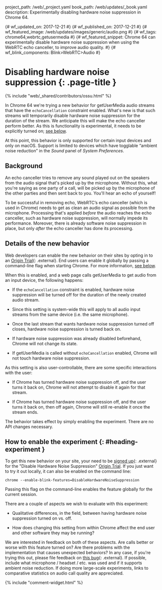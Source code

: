 project_path: /web/_project.yaml
book_path: /web/updates/_book.yaml
description: Experimentally disabling hardware noise suppression in Chrome 64.

{# wf_updated_on: 2017-12-21 #}
{# wf_published_on: 2017-12-21 #}
{# wf_featured_image: /web/updates/images/generic/audio.png #}
{# wf_tags: chrome64,webrtc,getusermedia #}
{# wf_featured_snippet: Chrome 64 can experimentally disable hardware noise suppression when using the WebRTC echo canceller, to improve audio quality. #}
{# wf_blink_components: Blink>WebRTC>Audio #}

# Disabling hardware noise suppression {: .page-title }

{% include "web/_shared/contributors/ossu.html" %}

In Chrome 64 we're trying a new behavior for getUserMedia audio streams that
have the `echoCancellation` constraint enabled. What's new is that such streams
will temporarily disable hardware noise suppression for the duration of the
stream. We anticipate this will make the echo canceller perform better. As this
is functionality is experimental, it needs to be explicitly turned on; [see
below](#heading-experiment).

At this point, this behavior is only supported for certain input devices and
only on macOS. Support is limited to devices which have togglable “ambient noise
reduction” in the _Sound_ panel of _System Preferences_.

## Background

An echo canceller tries to remove any sound played out on the speakers from the
audio signal that's picked up by the microphone. Without this, what you're
saying as one party of a call, will be picked up by the microphone of the other
parties and then sent back to you. You'll hear an echo of yourself!

To be successful in removing echo, WebRTC’s echo canceller (which is used in
Chrome) needs to get as clean an audio signal as possible from the
microphone. Processing that's applied _before_ the audio reaches the echo
canceller, such as hardware noise suppression, will normally impede its
performance. Moreover, there is already software noise suppression in place, but
only _after_ the echo canceller has done its processing.

## Details of the new behavior

Web developers can enable the new behavior on their sites by opting in to an
[Origin Trial](https://bit.ly/OriginTrials){: .external}. End users can enable
it globally by passing a command-line flag when starting Chrome. For more
information, [see below](#heading-experiment).

When this is enabled, and a web page calls getUserMedia to get audio from an
input device, the following happens:

* If the `echoCancellation` constraint is enabled, hardware noise suppression will
  be turned off for the duration of the newly created audio stream.

* Since this setting is system-wide this will apply to all audio input streams
  from the same device (i.e. the same microphone).

* Once the last stream that wants hardware noise suppression turned off closes,
  hardware noise suppression is turned back on.

* If hardware noise suppression was already disabled beforehand, Chrome will not
  change its state.

* If getUserMedia is called without `echoCancellation` enabled, Chrome will not
  touch hardware noise suppression.

As this setting is also user-controllable, there are some specific interactions
with the user:

* If Chrome has turned hardware noise suppression off, and the user turns it
  back on, Chrome will not attempt to disable it again for that stream.

* If Chrome has turned hardware noise suppression off, and the user turns it
  back on, then off again, Chrome will still re-enable it once the stream ends.

The behavior takes effect by simply enabling the experiment. There are no API
changes necessary.

## How to enable the experiment {: #heading-experiment }

To get this new behavior on your site, your need to be [signed
up](http://bit.ly/OriginTrialSignup){: .external} for the "Disable Hardware
Noise Suppression" [Origin Trial](https://bit.ly/OriginTrials). If you just want
to try it out locally, it can also be enabled on the command line:

    chrome --enable-blink-features=DisableHardwareNoiseSuppression

Passing this flag on the command-line enables the feature globally for the
current session.

There are a couple of aspects we wish to evaluate with this experiment:

* Qualitative differences, in the field, between having hardware noise
  suppression turned on vs. off.

* How does changing this setting from within Chrome affect the end user and
  other software they may be running?

We are interested in feedback on both of these aspects. Are calls better or
worse with this feature turned on? Are there problems with the implementation
that causes unexpected behaviors? In any case, if you're trying this out, please
file feedback on [this
bug](https://bugs.chromium.org/p/chromium/issues/detail?id=795263){: .external}.
If possible, include what microphone / headset / etc. was used and if it
supports ambient noise reduction. If doing more large-scale experiments, links
to comparative statistics on audio call quality are appreciated.

{% include "comment-widget.html" %}
